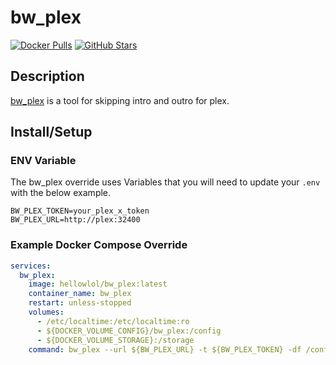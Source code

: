 # bw_plex

[![Docker Pulls](https://img.shields.io/docker/pulls/hellowlol/bw_plex?style=flat-square&color=607D8B&label=docker%20pulls&logo=docker)](https://hub.docker.com/r/hellowlol/bw_plex)
[![GitHub Stars](https://img.shields.io/github/stars/Hellowlol/bw_plex?style=flat-square&color=607D8B&label=github%20stars&logo=github)](https://github.com/Hellowlol/bw_plex)

## Description

[bw_plex](https://github.com/Hellowlol/bw_plex) is a tool for skipping intro and outro for plex.

## Install/Setup

### ENV Variable

The bw_plex override uses Variables that you will need to update your `.env` with the below example.

```ENV
BW_PLEX_TOKEN=your_plex_x_token
BW_PLEX_URL=http://plex:32400
```

### Example Docker Compose Override

```yaml
services:
  bw_plex:
    image: hellowlol/bw_plex:latest
    container_name: bw_plex
    restart: unless-stopped
    volumes:
      - /etc/localtime:/etc/localtime:ro
      - ${DOCKER_VOLUME_CONFIG}/bw_plex:/config
      - ${DOCKER_VOLUME_STORAGE}:/storage
    command: bw_plex --url ${BW_PLEX_URL} -t ${BW_PLEX_TOKEN} -df /config watch
```

